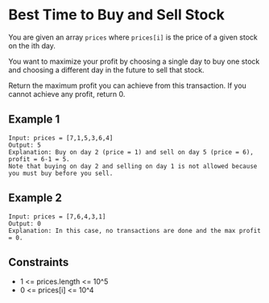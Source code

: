 # Best Time to Buy and Sell Stock

You are given an array `prices` where `prices[i]` is the price of a given stock on the ith day.

You want to maximize your profit by choosing a single day to buy one stock and choosing a different day in the future to sell that stock.

Return the maximum profit you can achieve from this transaction. If you cannot achieve any profit, return 0.

## Example 1
```
Input: prices = [7,1,5,3,6,4]
Output: 5
Explanation: Buy on day 2 (price = 1) and sell on day 5 (price = 6), profit = 6-1 = 5.
Note that buying on day 2 and selling on day 1 is not allowed because you must buy before you sell.
```
## Example 2
```
Input: prices = [7,6,4,3,1]
Output: 0
Explanation: In this case, no transactions are done and the max profit = 0.
```
## Constraints
* 1 <= prices.length <= 10^5
* 0 <= prices[i] <= 10^4
